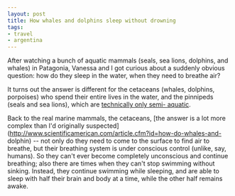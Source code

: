 ```yaml
---
layout: post
title: How whales and dolphins sleep without drowning
tags:
- travel
- argentina
---
```

After watching a bunch of aquatic mammals (seals, sea lions, dolphins, and
whales) in Patagonia, Vanessa and I got curious about a suddenly obvious
question: how do they sleep in the water, when they need to breathe air?

It turns out the answer is different for the cetaceans (whales, dolphins,
porpoises) who spend their entire lives in the water, and the pinnipeds (seals
and sea lions), which are [technically only semi-
aquatic](http://en.wikipedia.org/wiki/Pinniped).

Back to the real marine mammals, the cetaceans, [the answer is a lot more
complex than I'd originally
suspected](http://www.scientificamerican.com/article.cfm?id=how-do-whales-and-
dolphin) -- not only do they need to come to the surface to find air to
breathe, but their breathing system is under conscious control (unlike, say,
humans). So they can't ever become completely unconscious and continue
breathing; also there are times when they can't stop swimming without sinking.
Instead, they continue swimming while sleeping, and are able to sleep with
half their brain and body at a time, while the other half remains awake.

